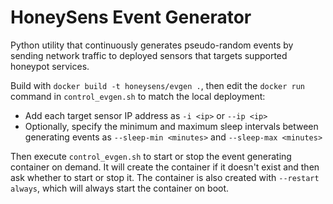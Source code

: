 # HoneySens Event Generator
Python utility that continuously generates pseudo-random events by sending network traffic to deployed sensors that targets supported honeypot services.

Build with `docker build -t honeysens/evgen .`, then edit the `docker run` command in `control_evgen.sh` to match the local deployment:
* Add each target sensor IP address as `-i <ip>` or `--ip <ip>`
* Optionally, specify the minimum and maximum sleep intervals between generating events as `--sleep-min <minutes>` and `--sleep-max <minutes>`

Then execute `control_evgen.sh` to start or stop the event generating container on demand. It will create the container if it doesn't exist and then ask whether to start or stop it. The container is also created with `--restart always`, which will always start the container on boot.